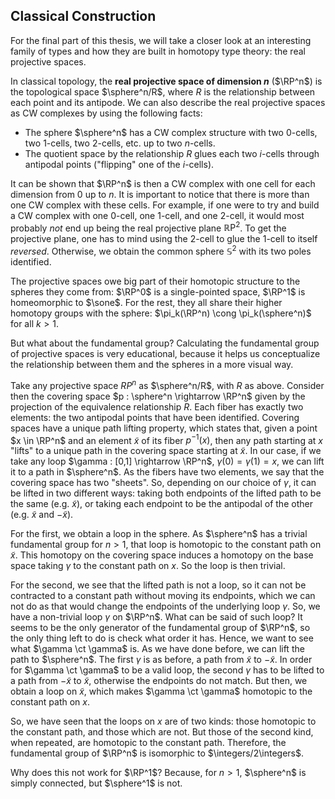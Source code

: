 ## Classical Construction

For the final part of this thesis, we will take a closer look at an interesting family of types and how they are built in homotopy type theory: the real projective spaces.

In classical topology, the **real projective space of dimension $n$** ($\RP^n$) is the topological space $\sphere^n/R$, where $R$ is the relationship between each point and its antipode. We can also describe the real projective spaces as CW complexes by using the following facts:

- The sphere $\sphere^n$ has a CW complex structure with two $0$-cells, two $1$-cells, two $2$-cells, etc. up to two $n$-cells.
- The quotient space by the relationship $R$ glues each two $i$-cells through antipodal points ("flipping" one of the $i$-cells).

It can be shown that $\RP^n$ is then a CW complex with one cell for each dimension from $0$ up to $n$.
It is important to notice that there is more than one CW complex with these cells.
For example, if one were to try and build a CW complex with one $0$-cell, one $1$-cell, and one $2$-cell, it would most probably *not* end up being the real projective plane ${\mathbb R\mathrm P}^2$.
To get the projective plane, one has to mind using the $2$-cell to glue the $1$-cell to itself *reversed*.
Otherwise, we obtain the common sphere ${\mathbb S}^2$ with its two poles identified.

The projective spaces owe big part of their homotopic structure to the spheres they come from: $\RP^0$ is a single-pointed space, $\RP^1$ is homeomorphic to $\sone$.
For the rest, they all share their higher homotopy groups with the sphere: $\pi_k(\RP^n) \cong \pi_k(\sphere^n)$ for all $k > 1$.

But what about the fundamental group?
Calculating the fundamental group of projective spaces is very educational, because it helps us conceptualize the relationship between them and the spheres in a more visual way.

Take any projective space $RP^n$ as $\sphere^n/R$, with $R$ as above.
Consider then the covering space $p : \sphere^n \rightarrow \RP^n$ given by the projection of the equivalence relationship $R$.
Each fiber has exactly two elements: the two antipodal points that have been identified.
Covering spaces have a unique path lifting property, which states that, given a point $x \in \RP^n$ and an element $\tilde{x}$ of its fiber $p^{-1}(x)$, then any path starting at $x$ "lifts" to a unique path in the covering space starting at $\tilde{x}$.
In our case, if we take any loop $\gamma : [0,1] \rightarrow \RP^n$, $\gamma(0) = \gamma(1) = x$, we can lift it to a path in $\sphere^n$.
As the fibers have two elements, we say that the covering space has two "sheets".
So, depending on our choice of $\gamma$, it can be lifted in two different ways: taking both endpoints of the lifted path to be the same (e.g. $\tilde{x}$), or taking each endpoint to be the antipodal of the other (e.g. $\tilde{x}$ and $-\tilde{x}$).

For the first, we obtain a loop in the sphere.
As $\sphere^n$ has a trivial fundamental group for $n > 1$, that loop is homotopic to the constant path on $\tilde{x}$.
This homotopy on the covering space induces a homotopy on the base space taking $\gamma$ to the constant path on $x$.
So the loop is then trivial.

For the second, we see that the lifted path is not a loop, so it can not be contracted to a constant path without moving its endpoints, which we can not do as that would change the endpoints of the underlying loop $\gamma$.
So, we have a non-trivial loop $\gamma$ on $\RP^n$.
What can be said of such loop?
It seems to be the only generator of the fundamental group of $\RP^n$, so the only thing left to do is check what order it has.
Hence, we want to see what $\gamma \ct \gamma$ is.
As we have done before, we can lift the path to $\sphere^n$.
The first $\gamma$ is as before, a path from $\tilde{x}$ to $-\tilde{x}$.
In order for $\gamma \ct \gamma$ to be a valid loop, the second $\gamma$ has to be lifted to a path from $-\tilde{x}$ to $\tilde{x}$, otherwise the endpoints do not match.
But then, we obtain a loop on $\tilde{x}$, which makes $\gamma \ct \gamma$ homotopic to the constant path on $x$.

So, we have seen that the loops on $x$ are of two kinds: those homotopic to the constant path, and those which are not.
But those of the second kind, when repeated, are homotopic to the constant path.
Therefore, the fundamental group of $\RP^n$ is isomorphic to $\integers/2\integers$.

Why does this not work for $\RP^1$?
Because, for $n > 1$, $\sphere^n$ is simply connected, but $\sphere^1$ is not.
